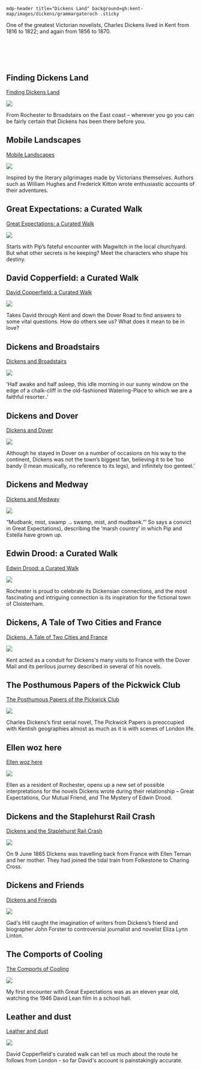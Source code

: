 
`mdp-header title="Dickens Land" background=gh:kent-map/images/dickens/grammargateroch .sticky`
    
One of the greatest Victorian novelists, Charles Dickens lived in Kent from 1816 to 1822; and again from 1856 to 1870.

# &nbsp; 
<param class="cards">

## Finding Dickens Land

[Finding Dickens Land](dickens-biography)

![](https://raw.githubusercontent.com/kent-map/images/main/thumbnails/dickens_Finding_Dickens_Land.jpg)

From Rochester to Broadstairs on the East coast – wherever you go you can be fairly certain that Dickens has been there before you. 

## Mobile Landscapes

[Mobile Landscapes](mobile-landscapes)

![](https://raw.githubusercontent.com/kent-map/images/main/thumbnails/dickens_Mobile_Landscapes.jpg)

Inspired by the literary pilgrimages made by Victorians themselves. Authors such as William Hughes and Frederick Kitton wrote enthusiastic accounts of their adventures.

## Great Expectations: a Curated Walk

[Great Expectations: a Curated Walk](great-expectations-curated-walk)

![](https://raw.githubusercontent.com/kent-map/images/main/thumbnails/dickens_Great_Expectations_a_Curated_Walk.jpg)

Starts with Pip’s fateful encounter with Magwitch in the local churchyard. But what other secrets is he keeping? Meet the characters who shape his destiny.

## David Copperfield: a Curated Walk

[David Copperfield: a Curated Walk](david-copperfield-curated-walk)

![](https://raw.githubusercontent.com/kent-map/images/main/thumbnails/dickens_David_Copperfield_a_Curated_Walk.jpg)

Takes David through Kent and down the Dover Road to find answers to some vital questions. How do others see us? What does it mean to be in love? 

## Dickens and Broadstairs

[Dickens and Broadstairs](dickens-broadstairs)

![](https://raw.githubusercontent.com/kent-map/images/main/thumbnails/dickens_Dickens_and_Broadstairs.jpg)

‘Half awake and half asleep, this idle morning in our sunny window on the edge of a chalk-cliff in the old-fashioned Watering-Place to which we are a faithful resorter..'

## Dickens and Dover

[Dickens and Dover](dickens-dover)

![](https://raw.githubusercontent.com/kent-map/images/main/thumbnails/dickens_Dickens_and_Dover.jpg)

Although he stayed in Dover on a number of occasions on his way to the continent, Dickens was not the town’s biggest fan, believing it to be ‘too bandy (I mean musically, no reference to its legs), and infinitely too genteel.’

## Dickens and Medway

[Dickens and Medway](dickens-medway)

![](https://raw.githubusercontent.com/kent-map/images/main/thumbnails/dickens_Dickens_and_Medway.jpg)

“Mudbank, mist, swamp … swamp, mist, and mudbank.”’ So says a convict in Great Expectations), describing the ‘marsh country’ in which Pip and Estella have grown up. 

## Edwin Drood: a Curated Walk

[Edwin Drood: a Curated Walk](edwin-drood-curated-walk)

![](https://raw.githubusercontent.com/kent-map/images/main/thumbnails/dickens_Edwin_Drood_a_Curated_Walk.jpg)

Rochester is proud to celebrate its Dickensian connections, and the most fascinating and intriguing connection is its inspiration for the fictional town of Cloisterham. 

## Dickens, A Tale of Two Cities and France

[Dickens, A Tale of Two Cities and France](tale-two-cities)

![](https://raw.githubusercontent.com/kent-map/images/main/thumbnails/dickens_Dickens_A_Tale_of_Two_Cities_and_France.jpg)

Kent acted as a conduit for Dickens's many visits to France with the Dover Mail and its perilous journey described in several of his novels.

## The Posthumous Papers of the Pickwick Club

[The Posthumous Papers of the Pickwick Club](pickwick-papers)

![](https://raw.githubusercontent.com/kent-map/images/main/thumbnails/dickens_The_Posthumous_Papers_of_the_Pickwick_Club.jpg)

Charles Dickens’s first serial novel, The Pickwick Papers is preoccupied with Kentish geographies almost as much as it is with scenes of London life.

## Ellen woz here

[Ellen woz here](/19c/19c-ternan-biography)

![](https://raw.githubusercontent.com/kent-map/images/main/thumbnails/dickens_Ellen_woz_here.jpg)

Ellen as a resident of Rochester, opens up a new set of possible interpretations for the novels Dickens wrote during their relationship – Great Expectations, Our Mutual Friend, and The Mystery of Edwin Drood.

## Dickens and the Staplehurst Rail Crash

[Dickens and the Staplehurst Rail Crash](/dickens/dickens-staplehurst)

![](https://raw.githubusercontent.com/kent-map/images/main/thumbnails/dickens_Dickens_and_the_Staplehurst_Rail_Crash.jpg)

On 9 June 1865 Dickens was travelling back from France with Ellen Ternan and her mother. They had joined the tidal train from Folkestone to Charing Cross.

## Dickens and Friends

[Dickens and Friends](/dickens/dickens-friends)

![](https://raw.githubusercontent.com/kent-map/images/main/thumbnails/dickens_Dickens_and_Friends.jpg)

Gad's Hill caught the imagination of writers from Dickens’s friend and biographer John Forster to controversial journalist and novelist Eliza Lynn Linton.

## The Comports of Cooling

[The Comports of Cooling](/dickens/great-expectations-comports)

![](https://raw.githubusercontent.com/kent-map/images/main/thumbnails/dickens_The_Comports_of_Cooling.jpg)

My first encounter with Great Expectations was as an eleven year old, watching the 1946 David Lean film in a school hall. 

## Leather and dust

[Leather and dust](/dickens/19c-leather-and-dust)

![](https://raw.githubusercontent.com/kent-map/images/main/thumbnails/dickens_Leather_and_dust.jpg)

David Copperfield's curated walk can tell us much about the route he follows from London - so far David's account is painstakingly accurate. 
